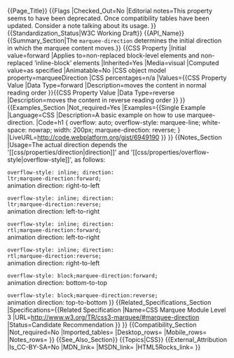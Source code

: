 {{Page_Title}}
{{Flags
|Checked_Out=No
|Editorial notes=This property seems to have been deprecated. Once compatibility tables have been updated. Consider a note talking about its usage.
}}
{{Standardization_Status|W3C Working Draft}}
{{API_Name}}
{{Summary_Section|The <code>marquee-direction</code> determines the initial direction in which the marquee content moves.}}
{{CSS Property
|Initial value=forward
|Applies to=non-replaced block-level elements and non-replaced ’inline-block’ elements
|Inherited=Yes
|Media=visual
|Computed value=as specified
|Animatable=No
|CSS object model property=marqueeDirection
|CSS percentages=n/a
|Values={{CSS Property Value
|Data Type=forward
|Description=moves the content in normal reading order
}}{{CSS Property Value
|Data Type=reverse
|Description=moves the content in reverse reading order
}}
}}
{{Examples_Section
|Not_required=Yes
|Examples={{Single Example
|Language=CSS
|Description=A basic example on how to use marquee-direction.
|Code=h1 {
	overflow: auto; 
	overflow-style: marquee-line;
	white-space: nowrap;
	width: 200px;
	marquee-direction: reverse;
}
|LiveURL=http://code.webplatform.org/gist/6949190
}}
}}
{{Notes_Section
|Usage=The actual direction depends the '[[css/properties/direction|direction]]' and '[[css/properties/overflow-style|overflow-style]]', as follows:

<code>overflow-style: inline; direction: ltr;marquee-direction:forward;</code><br>
animation direction: right-to-left

<code>overflow-style: inline; direction: ltr;marquee-direction:reverse;</code><br>
animation direction: left-to-right

<code>overflow-style: inline; direction: rtl;marquee-direction:forward;</code><br>
animation direction: left-to-right

<code>overflow-style: inline; direction: rtl;marquee-direction:reverse;</code><br>
animation direction: right-to-left

<code>overflow-style: block;marquee-direction:forward;</code><br>
animation direction: bottom-to-top

<code>overflow-style: block;marquee-direction:reverse;</code><br>
animation direction: top-to-bottom
}}
{{Related_Specifications_Section
|Specifications={{Related Specification
|Name=CSS Marquee Module Level 3
|URL=http://www.w3.org/TR/css3-marquee/#marquee-direction
|Status=Candidate Recommendation
}}
}}
{{Compatibility_Section
|Not_required=No
|Imported_tables=
|Desktop_rows=
|Mobile_rows=
|Notes_rows=
}}
{{See_Also_Section}}
{{Topics|CSS}}
{{External_Attribution
|Is_CC-BY-SA=No
|MDN_link=
|MSDN_link=
|HTML5Rocks_link=
}}
